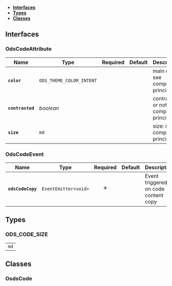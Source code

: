 * [**Interfaces**](#interfaces)
* [**Types**](#types)
* [**Classes**](#classes)

## Interfaces

### OdsCodeAttribute
|Name | Type | Required | Default | Description|
|---|---|:---:|---|---|
|**`color`** | `ODS_THEME_COLOR_INTENT` |  |  | main color: see component principles|
|**`contrasted`** | _boolean_ |  |  | contrasted or not: see component principles|
|**`size`** | `md` |  |  | size: see component principles|

### OdsCodeEvent
|Name | Type | Required | Default | Description|
|---|---|:---:|---|---|
|**`odsCodeCopy`** | `EventEmitter<void>` | ✴️ |  | Event triggered on code content copy|

## Types

### ODS_CODE_SIZE
|  |
|:---:|
| `md` |

## Classes

### OsdsCode